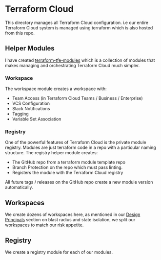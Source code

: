 # Terraform Cloud

This directory manages all Terraform Cloud configuration. i.e our entire Terraform Cloud system is managed using terraform
which is also hosted from this repo.

## Helper Modules

I have created [terraform-tfe-modules](https://github.com/conzy/terraform-tfe-modules) which is a collection of modules
that makes managing and orchestrating Terraform Cloud much simpler. 

### Workspace
The workspace module creates a workspace with:

- Team Access (in Terraform Cloud Teams / Business / Enterprise)
- VCS Configuration
- Slack Notifications
- Tagging
- Variable Set Association

### Registry

One of the powerful features of Terraform Cloud is the private module registry. Modules are just terraform code in a repo
with a particular naming structure. The registry helper module creates:

- The GitHub repo from a terraform module template repo
- Branch Protection on the repo which must pass linting.
- Registers the module with the Terraform Cloud registry

All future tags / releases on the GitHub repo create a new module version automatically.

## Workspaces

We create dozens of workspaces here, as mentioned in our [Design Principals](../README.md#blast-radius--state-isolation)
section on blast radius and state isolation, we split our workspaces to match our risk appetite.

## Registry

We create a registry module for each of our modules.
